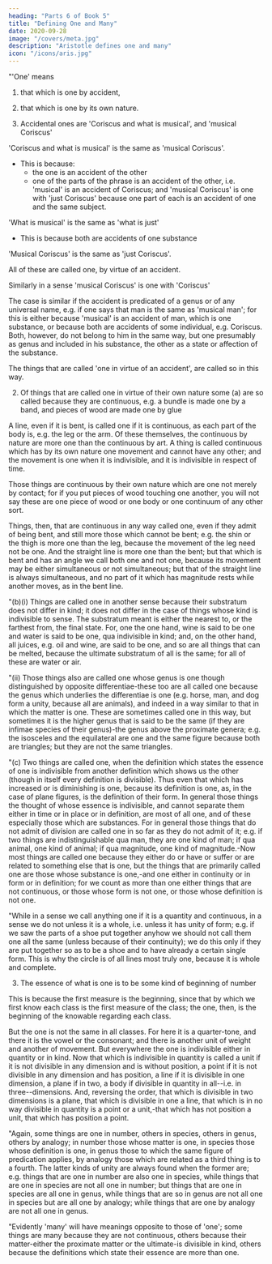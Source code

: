```yaml
---
heading: "Parts 6 of Book 5"
title: "Defining One and Many"
date: 2020-09-28
image: "/covers/meta.jpg"
description: "Aristotle defines one and many"
icon: "/icons/aris.jpg"
---
```




"'One' means 

1. that which is one by accident, 
2. that which is one by its own nature. 


1.  Accidental ones are 'Coriscus and what is musical', and 'musical Coriscus' 

'Coriscus and what is musical' is the same as 'musical Coriscus'. 
- This is because:
  - the one is an accident of the other
  - one of the parts of the phrase is an accident of the other, i.e. 'musical' is an accident of Coriscus; and 'musical Coriscus' is one with 'just Coriscus' because one part of each is an accident of one and the same subject.

'What is musical' is the same as 'what is just'
- This is because both are accidents of one substance

'Musical Coriscus' is the same as 'just Coriscus'. 

All of these are called one, by virtue of an accident.

<!--  'what is just and what is musical' because

 , 'what is musical and Coriscus'  -->


Similarly in a sense 'musical Coriscus' is one with 'Coriscus'  

The case is similar if the accident is predicated of a genus or of any universal name, e.g. if one says that man is the same as 'musical man'; for this is either because 'musical' is an accident of man, which is one substance, or because both are accidents of some individual, e.g. Coriscus. Both, however, do not belong to him in the same way, but one presumably as genus and included in his substance, the other as a state or affection of the substance.

The things that are called 'one in virtue of an accident', are called so in this way. 

2. Of things that are called one in virtue of their own nature some (a) are so called because they are continuous, e.g. a bundle is made one by a band, and pieces of wood are made one by glue

A line, even if it is bent, is called one if it is continuous, as each part of the body is, e.g. the leg or the arm. Of these themselves, the continuous by nature are more one than the continuous by art. A thing is called continuous which has by its own nature one movement and cannot have any other; and the movement is one when it is indivisible, and it is indivisible in respect of time. 

Those things are continuous by their own nature which are one not merely by contact; for if you put pieces of wood touching one another, you will not say these are one piece of wood or one body or one continuum of any other sort. 

Things, then, that are continuous in any way called one, even if they admit of being bent, and still more those which cannot be bent; e.g. the shin or the thigh is more one than the leg, because the movement of the leg need not be one. And the straight line is more one than the bent; but that which is bent and has an angle we call both one and not one, because its movement may be either simultaneous or not simultaneous; but that of the straight line is always simultaneous, and no part of it which has magnitude rests while another moves, as in the bent line.

"(b)(i) Things are called one in another sense because their substratum does not differ in kind; it does not differ in the case of things whose kind is indivisible to sense. The substratum meant is either the nearest to, or the farthest from, the final state. For, one the one hand, wine is said to be one and water is said to be one, qua indivisible in kind; and, on the other hand, all juices, e.g. oil and wine, are said to be one, and so are all things that can be melted, because the ultimate substratum of all is the same; for all of these are water or air.

"(ii) Those things also are called one whose genus is one though distinguished by opposite differentiae-these too are all called one because the genus which underlies the differentiae is one (e.g. horse, man, and dog form a unity, because all are animals), and indeed in a way similar to that in which the matter is one. These are sometimes called one in this way, but sometimes it is the higher genus that is said to be the same (if they are infimae species of their genus)-the genus above the proximate genera; e.g. the isosceles and the equilateral are one and the same figure because both are triangles; but they are not the same triangles.

"(c) Two things are called one, when the definition which states the essence of one is indivisible from another definition which shows us the other (though in itself every definition is divisible). Thus even that which has increased or is diminishing is one, because its definition is one, as, in the case of plane figures, is the definition of their form. In general those things the thought of whose essence is indivisible, and cannot separate them either in time or in place or in definition, are most of all one, and of these especially those which are substances. For in general those things that do not admit of division are called one in so far as they do not admit of it; e.g. if two things are indistinguishable qua man, they are one kind of man; if qua animal, one kind of animal; if qua magnitude, one kind of magnitude.-Now most things are called one because they either do or have or suffer or are related to something else that is one, but the things that are primarily called one are those whose substance is one,-and one either in continuity or in form or in definition; for we count as more than one either things that are not continuous, or those whose form is not one, or those whose definition is not one.

"While in a sense we call anything one if it is a quantity and continuous, in a sense we do not unless it is a whole, i.e. unless it has unity of form; e.g. if we saw the parts of a shoe put together anyhow we should not call them one all the same (unless because of their continuity); we do this only if they are put together so as to be a shoe and to have already a certain single form. This is why the circle is of all lines most truly one, because it is whole and complete.

3. The essence of what is one is to be some kind of beginning of number

This is because the first measure is the beginning, since that by which we first know each class is the first measure of the class; the one, then, is the beginning of the knowable regarding each class. 

But the one is not the same in all classes. For here it is a quarter-tone, and there it is the vowel or the consonant; and there is another unit of weight and another of movement. But everywhere the one is indivisible either in quantity or in kind. Now that which is indivisible in quantity is called a unit if it is not divisible in any dimension and is without position, a point if it is not divisible in any dimension and has position, a line if it is divisible in one dimension, a plane if in two, a body if divisible in quantity in all--i.e. in three--dimensions. And, reversing the order, that which is divisible in two dimensions is a plane, that which is divisible in one a line, that which is in no way divisible in quantity is a point or a unit,-that which has not position a unit, that which has position a point.

"Again, some things are one in number, others in species, others in genus, others by analogy; in number those whose matter is one, in species those whose definition is one, in genus those to which the same figure of predication applies, by analogy those which are related as a third thing is to a fourth. The latter kinds of unity are always found when the former are; e.g. things that are one in number are also one in species, while things that are one in species are not all one in number; but things that are one in species are all one in genus, while things that are so in genus are not all one in species but are all one by analogy; while things that are one by analogy are not all one in genus.

"Evidently 'many' will have meanings opposite to those of 'one'; some things are many because they are not continuous, others because their matter-either the proximate matter or the ultimate-is divisible in kind, others because the definitions which state their essence are more than one.

